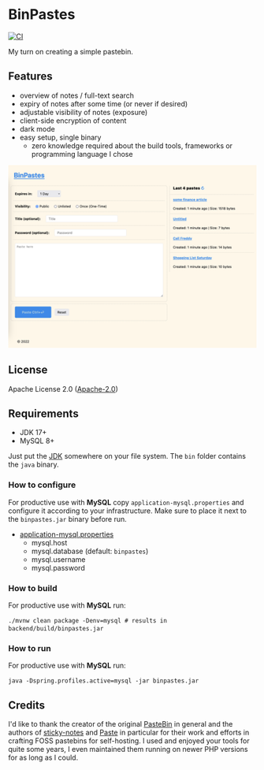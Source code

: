 # BinPastes
[![CI](https://github.com/querwurzel/BinPastes/actions/workflows/ci.yml/badge.svg)](https://github.com/querwurzel/BinPastes/actions/workflows/ci.yml)

My turn on creating a simple pastebin.

## Features

* overview of notes / full-text search
* expiry of notes after some time (or never if desired)
* adjustable visibility of notes (exposure) 
* client-side encryption of content
* dark mode
* easy setup, single binary
    * zero knowledge required about the build tools, frameworks or programming language I chose

![BinPastes Demo](./demo.png)

## License

Apache License 2.0 ([Apache-2.0](https://www.apache.org/licenses/LICENSE-2.0))

## Requirements

* JDK 17+
* MySQL 8+

Just put the [JDK](https://adoptium.net/temurin/releases/?os=any&arch=any&package=jdk&version=17) somewhere on your file system.
The `bin` folder contains the `java` binary.

### How to configure

For productive use with __MySQL__ copy `application-mysql.properties` and configure it according to your infrastructure. Make sure to place it next to the `binpastes.jar` binary before run.

- [application-mysql.properties](https://github.com/querwurzel/BinPastes/blob/main/backend/src/main/resources/application-mysql.properties)
  - mysql.host
  - mysql.database (default: `binpastes`)
  - mysql.username
  - mysql.password

### How to build

For productive use with __MySQL__ run:

```console
./mvnw clean package -Denv=mysql # results in backend/build/binpastes.jar
```

### How to run

For productive use with __MySQL__ run:

```console
java -Dspring.profiles.active=mysql -jar binpastes.jar
```

## Credits

I'd like to thank the creator of the original [PasteBin](https://github.com/lordelph/pastebin) in general and the authors of [sticky-notes](https://github.com/sayakb/sticky-notes) and [Paste](https://github.com/jordansamuel/PASTE)
in particular for their work and efforts in crafting FOSS pastebins for self-hosting.
I used and enjoyed your tools for quite some years, I even maintained them running on newer PHP versions for as long as I could.
